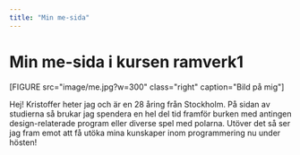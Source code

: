```yaml
---
title: "Min me-sida"
---
```

Min me-sida i kursen ramverk1
=========================

[FIGURE src="image/me.jpg?w=300" class="right" caption="Bild på mig"]

Hej! Kristoffer heter jag och är en 28 åring från Stockholm. På sidan av studierna så brukar jag spendera en hel del tid framför burken med antingen design-relaterade program eller diverse spel med polarna. Utöver det så ser jag fram emot att få utöka mina kunskaper inom programmering nu under hösten!
